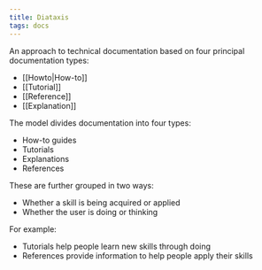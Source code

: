 ```yaml
---
title: Diataxis
tags: docs
---
```


An approach to technical documentation based on four principal documentation
types:

* [[Howto|How-to]]
* [[Tutorial]]
* [[Reference]]
* [[Explanation]]

The model divides documentation into
four types:

* How-to guides
* Tutorials
* Explanations
* References

These are further grouped in two ways:

* Whether a skill is being acquired or applied
* Whether the user is doing or thinking

For example:

* Tutorials help people learn new skills through doing
* References provide information to help people apply their skills

